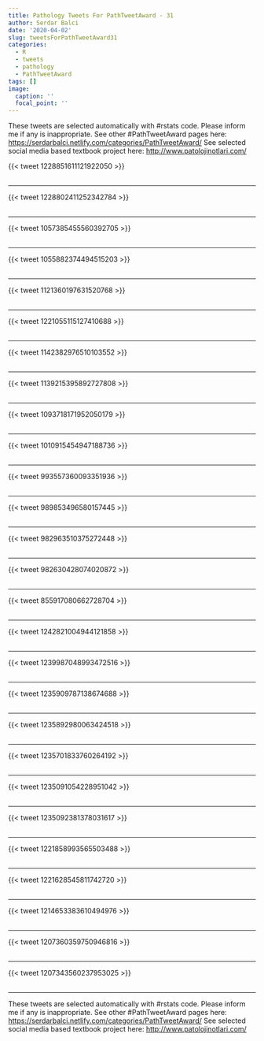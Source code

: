 ```yaml
---
title: Pathology Tweets For PathTweetAward - 31
author: Serdar Balci
date: '2020-04-02'
slug: tweetsForPathTweetAward31
categories:
  - R
  - tweets
  - pathology
  - PathTweetAward
tags: []
image:
  caption: ''
  focal_point: ''
---
```



These tweets are selected automatically with #rstats code. Please inform me if any is inappropriate.
See other #PathTweetAward pages here: https://serdarbalci.netlify.com/categories/PathTweetAward/ 
See selected social media based textbook project here: http://www.patolojinotlari.com/

{{< tweet 1228851611121922050 >}}
<br>
<br>
<hr>
{{< tweet 1228802411252342784 >}}
<br>
<br>
<hr>
{{< tweet 1057385455560392705 >}}
<br>
<br>
<hr>
{{< tweet 1055882374494515203 >}}
<br>
<br>
<hr>
{{< tweet 1121360197631520768 >}}
<br>
<br>
<hr>
{{< tweet 1221055115127410688 >}}
<br>
<br>
<hr>
{{< tweet 1142382976510103552 >}}
<br>
<br>
<hr>
{{< tweet 1139215395892727808 >}}
<br>
<br>
<hr>
{{< tweet 1093718171952050179 >}}
<br>
<br>
<hr>
{{< tweet 1010915454947188736 >}}
<br>
<br>
<hr>
{{< tweet 993557360093351936 >}}
<br>
<br>
<hr>
{{< tweet 989853496580157445 >}}
<br>
<br>
<hr>
{{< tweet 982963510375272448 >}}
<br>
<br>
<hr>
{{< tweet 982630428074020872 >}}
<br>
<br>
<hr>
{{< tweet 855917080662728704 >}}
<br>
<br>
<hr>
{{< tweet 1242821004944121858 >}}
<br>
<br>
<hr>
{{< tweet 1239987048993472516 >}}
<br>
<br>
<hr>
{{< tweet 1235909787138674688 >}}
<br>
<br>
<hr>
{{< tweet 1235892980063424518 >}}
<br>
<br>
<hr>
{{< tweet 1235701833760264192 >}}
<br>
<br>
<hr>
{{< tweet 1235091054228951042 >}}
<br>
<br>
<hr>
{{< tweet 1235092381378031617 >}}
<br>
<br>
<hr>
{{< tweet 1221858993565503488 >}}
<br>
<br>
<hr>
{{< tweet 1221628545811742720 >}}
<br>
<br>
<hr>
{{< tweet 1214653383610494976 >}}
<br>
<br>
<hr>
{{< tweet 1207360359750946816 >}}
<br>
<br>
<hr>
{{< tweet 1207343560237953025 >}}
<br>
<br>
<hr>


These tweets are selected automatically with #rstats code. Please inform me if any is inappropriate.
See other #PathTweetAward pages here: https://serdarbalci.netlify.com/categories/PathTweetAward/ 
See selected social media based textbook project here: http://www.patolojinotlari.com/
